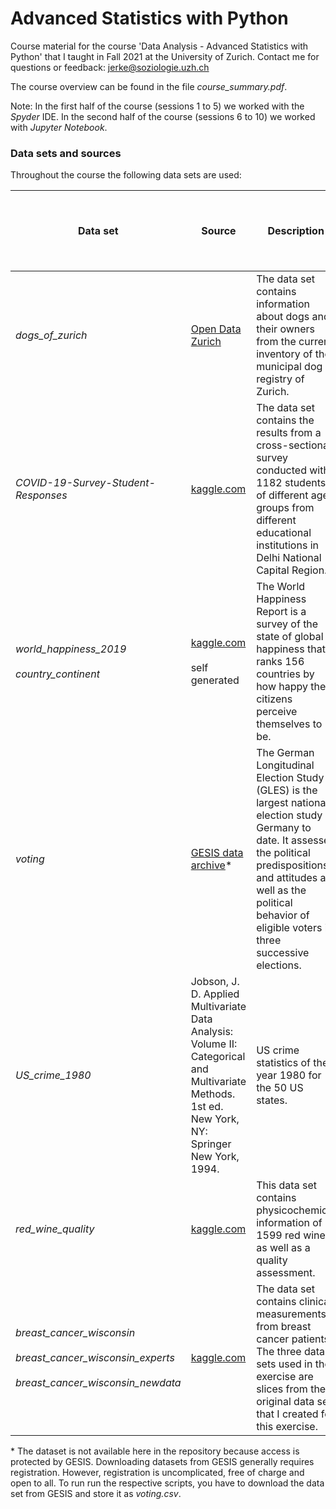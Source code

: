 # Advanced Statistics with Python

Course material for the course 'Data Analysis - Advanced Statistics with Python' that I taught in Fall 2021 at the University of Zurich.
Contact me for questions or feedback: jerke@soziologie.uzh.ch

The course overview can be found in the file *course_summary.pdf*.

Note: In the first half of the course (sessions 1 to 5) we worked with the _Spyder_ IDE. In the second half of the course (sessions 6 to 10) we worked with _Jupyter Notebook_.


### Data sets and sources

Throughout the course the following data sets are used:

| Data set | Source| Description | Used in &nbsp; &nbsp; &nbsp; &nbsp; &nbsp; &nbsp; &nbsp; &nbsp; &nbsp; &nbsp; &nbsp; &nbsp; &nbsp; &nbsp; &nbsp; &nbsp; &nbsp; &nbsp; &nbsp; &nbsp; &nbsp; &nbsp; &nbsp; &nbsp; &nbsp; &nbsp; &nbsp; &nbsp; &nbsp; &nbsp;|
| ------- | -------------- | ------------- | ------------- |
|_dogs_of_zurich_ | [Open Data Zurich](https://www.stadt-zuerich.ch/opendata) | The data set contains information about dogs and their owners from the current inventory of the municipal dog registry of Zurich. | Exercise 1 |
|_COVID-19-Survey-Student-Responses_| [kaggle.com](https://www.kaggle.com/kunal28chaturvedi/covid19-and-its-impact-on-students) | The data set contains the results from a cross-sectional survey conducted with 1182 students of different age groups from different educational institutions in Delhi National Capital Region. | Seesion 1 <br> Session 2 |
|_world_happiness_2019_ <br> <br> _country_continent_ | [kaggle.com](https://www.kaggle.com/unsdsn/world-happiness) <br> <br> self generated | The World Happiness Report is a survey of the state of global happiness that ranks 156 countries by how happy their citizens perceive themselves to be. | Session 3 <br> Session 6 <br> Session 7 <br> Session 9 <br> Exercise 5 <br> Exercise 6 |
| _voting_ | [GESIS data archive](https://search.gesis.org/research_data/ZA6801)* | The German Longitudinal Election Study (GLES) is the largest national election study in Germany to date. It assesses the political predispositions and attitudes as well as the political behavior of eligible voters in three successive elections. | Session 4 <br> Session 5 <br> Exercise 2 <br> Exercise 3 <br> Exercise 4 |
| _US_crime_1980_ | Jobson, J. D. Applied Multivariate Data Analysis: Volume II: Categorical and Multivariate Methods. 1st ed. New York, NY: Springer New York, 1994. | US crime statistics of the year 1980 for the 50 US states. | Session 8 |
|_red_wine_quality_ | [kaggle.com](https://www.kaggle.com/uciml/red-wine-quality-cortez-et-al-2009) | This data set contains physicochemical information of 1599 red wines as well as a quality assessment. | Session 10 |
| _breast_cancer_wisconsin_ <br> <br>  _breast_cancer_wisconsin_experts_ <br> <br> _breast_cancer_wisconsin_newdata_| [kaggle.com](https://www.kaggle.com/uciml/breast-cancer-wisconsin-data) | The data set contains clinical measurements from breast cancer patients. The three data sets used in the exercise are slices from the original data set that I created for this exercise. | Exercise 7a | 

\* The dataset is not available here in the repository because access is protected by GESIS. Downloading datasets from GESIS generally requires registration. However, registration is uncomplicated, free of charge and open to all. To run run the respective scripts, you have to download the data set from GESIS and store it as _voting.csv_.
